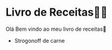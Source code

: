 # Livro de Receitas:man_cook:

Olá Bem vindo ao meu livro de receitas:wave:

- Strogonoff de carne

